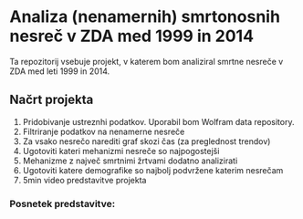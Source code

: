 # Analiza (nenamernih) smrtonosnih nesreč v ZDA med 1999 in 2014
Ta repozitorij vsebuje projekt, v katerem bom analiziral smrtne nesreče v ZDA med leti 1999 in 2014.

## Načrt projekta
1. Pridobivanje ustreznhi podatkov. Uporabil bom Wolfram data repository.
2. Filtriranje podatkov na nenamerne nesreče
3. Za vsako nesrečo narediti graf skozi čas (za preglednost trendov)
4. Ugotoviti kateri mehanizmi nesreče so najpogostejši
5. Mehanizme z največ smrtnimi žrtvami dodatno analizirati
6. Ugotoviti katere demografike so najbolj podvržene katerim nesrečam
7. 5min video predstavitve projekta

### Posnetek predstavitve:
